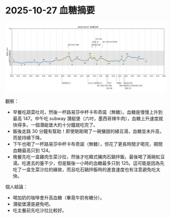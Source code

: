 # 2025-10-27 血糖摘要

![](images/2025-10-27.png)

觀察：

- 早餐吃蔬菜吐司，然後一杯路易莎中杯卡布奇諾（無糖）。血糖是慢慢上升到最高 147。中午吃 subway 潛艇堡（六吋，墨西哥辣牛肉），血糖上升速度就快得多。一個潛艇堡大約十分鐘就吃完了。
- 飯後走路 30 分鐘有幫助！即使剛剛喝了一碗蠻甜的綠豆湯，血糖並未升高，而是持續下降。
- 下午也喝了一杯路易莎中杯卡布奇諾（無糖），但花了更長時間才喝完，期間血糖最高只到 124。
- 晚餐先吃一盒雞肉生菜沙拉，然後才吃韓式豬肉石鍋拌飯，最後喝了兩碗紅豆湯。吃進去的量不少，但是飯後一小時的血糖最多只到 125。這可能是因為先吃了一盒生菜沙拉的緣故，而且吃石鍋拌飯時的進食速度也有注意避免吃太快。

個人結論：

- 喝加奶的咖啡會升高血糖（畢竟牛奶有糖分）。
- 潛艇堡還是避免吧。
- 吃主餐前先吃沙拉比較好。
